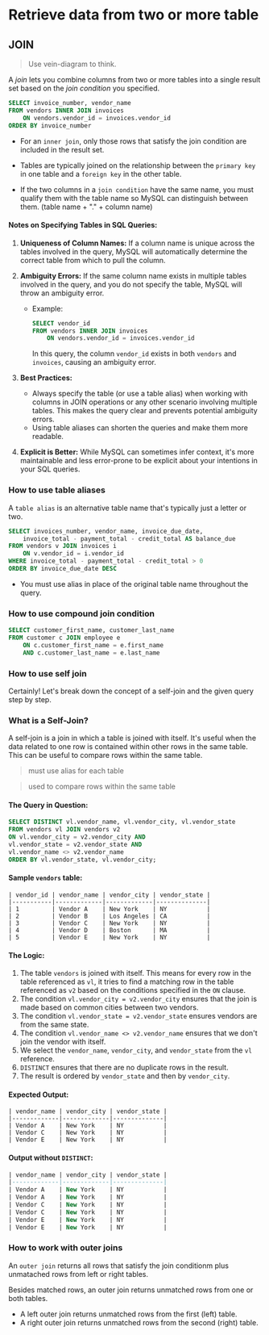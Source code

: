 # Retrieve data from two or more table

## JOIN

> Use vein-diagram to think.

A *join* lets you combine columns from two or more tables into a single result set based on the *join condition* you specified.

```sql
SELECT invoice_number, vendor_name
FROM vendors INNER JOIN invoices
    ON vendors.vendor_id = invoices.vendor_id
ORDER BY invoice_number
```
- For an `inner join`, only those rows that satisfy the join condition are included in the result set.

- Tables are typically joined on the relationship between the `primary key` in one table and a `foreign key` in the other table.

- If the two columns in a `join condition` have the same name, you must qualify them with the table name so MySQL can distinguish between them. (table name + "." + column name)

#### Notes on Specifying Tables in SQL Queries:

1. **Uniqueness of Column Names:** If a column name is unique across the tables involved in the query, MySQL will automatically determine the correct table from which to pull the column.
   
2. **Ambiguity Errors:** If the same column name exists in multiple tables involved in the query, and you do not specify the table, MySQL will throw an ambiguity error. 

   - Example:
     ```sql
     SELECT vendor_id
     FROM vendors INNER JOIN invoices
         ON vendors.vendor_id = invoices.vendor_id
     ```
     In this query, the column `vendor_id` exists in both `vendors` and `invoices`, causing an ambiguity error.

3. **Best Practices:**
   - Always specify the table (or use a table alias) when working with columns in JOIN operations or any other scenario involving multiple tables. This makes the query clear and prevents potential ambiguity errors.
   - Using table aliases can shorten the queries and make them more readable.

4. **Explicit is Better:** While MySQL can sometimes infer context, it's more maintainable and less error-prone to be explicit about your intentions in your SQL queries. 

### How to use table aliases

A `table alias` is an alternative table name that's typically just a letter or two.

```sql
SELECT invoices_number, vendor_name, invoice_due_date, 
    invoice_total - payment_total - credit_total AS balance_due
FROM vendors v JOIN invoices i
    ON v.vendor_id = i.vendor_id
WHERE invoice_total - payment_total - credit_total > 0
ORDER BY invoice_due_date DESC
```

- You must use alias in place of the original table name throughout the query.

### How to use compound join condition

```sql
SELECT customer_first_name, customer_last_name
FROM customer c JOIN employee e
    ON c.customer_first_name = e.first_name
    AND c.customer_last_name = e.last_name
```

### How to use self join

Certainly! Let's break down the concept of a self-join and the given query step by step.

### What is a Self-Join?
A self-join is a join in which a table is joined with itself. It's useful when the data related to one row is contained within other rows in the same table. This can be useful to compare rows within the same table.

> must use alias for each table

> used to compare rows within the same table

#### The Query in Question:
```sql
SELECT DISTINCT vl.vendor_name, vl.vendor_city, vl.vendor_state
FROM vendors vl JOIN vendors v2
ON vl.vendor_city = v2.vendor_city AND
vl.vendor_state = v2.vendor_state AND
vl.vendor_name <> v2.vendor_name 
ORDER BY vl.vendor_state, vl.vendor_city;
```

#### Sample `vendors` table:
```
| vendor_id | vendor_name | vendor_city | vendor_state |
|-----------|-------------|-------------|--------------|
| 1         | Vendor A    | New York    | NY           |
| 2         | Vendor B    | Los Angeles | CA           |
| 3         | Vendor C    | New York    | NY           |
| 4         | Vendor D    | Boston      | MA           |
| 5         | Vendor E    | New York    | NY           |
```

#### The Logic:
1. The table `vendors` is joined with itself. This means for every row in the table referenced as `vl`, it tries to find a matching row in the table referenced as `v2` based on the conditions specified in the `ON` clause.
2. The condition `vl.vendor_city = v2.vendor_city` ensures that the join is made based on common cities between two vendors.
3. The condition `vl.vendor_state = v2.vendor_state` ensures vendors are from the same state.
4. The condition `vl.vendor_name <> v2.vendor_name` ensures that we don't join the vendor with itself.
5. We select the `vendor_name`, `vendor_city`, and `vendor_state` from the `vl` reference.
6. `DISTINCT` ensures that there are no duplicate rows in the result.
7. The result is ordered by `vendor_state` and then by `vendor_city`.

#### Expected Output:
```
| vendor_name | vendor_city | vendor_state |
|-------------|-------------|--------------|
| Vendor A    | New York    | NY           |
| Vendor C    | New York    | NY           |
| Vendor E    | New York    | NY           |
```

#### Output without `DISTINCT`:
```sql
| vendor_name | vendor_city | vendor_state |
|-------------|-------------|--------------|
| Vendor A    | New York    | NY           |
| Vendor A    | New York    | NY           |
| Vendor C    | New York    | NY           |
| Vendor C    | New York    | NY           |
| Vendor E    | New York    | NY           |
| Vendor E    | New York    | NY           |
```


### How to work with outer joins

An `outer join` returns all rows that satisfy the join conditionm plus unmatached rows from left or right tables.

Besides matched rows, an outer join returns unmatched rows from one or both tables.

- A left outer join returns unmatched rows from the first (left) table.
- A right outer join returns unmatched rows from the second (right) table.